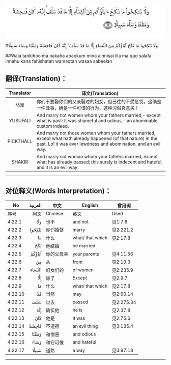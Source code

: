 ![004:022](images/004_022.gif)

#وَلَا تَنْكِحُوا مَا نَكَحَ آبَاؤُكُمْ مِنَ النِّسَاءِ إِلَّا مَا قَدْ سَلَفَ ۚ إِنَّهُ كَانَ فَاحِشَةً وَمَقْتًا وَسَاءَ سَبِيلًا 

##Wala tankihoo ma nakaha abaokum mina alnnisai illa ma qad salafa innahu kana fahishatan wamaqtan wasaa sabeelan 

## 翻译(Translation)：

| Translator | 译文(Translation)                                            |
| :--------: | ------------------------------------------------------------ |
|    马坚    | 你们不要娶你们的父亲娶过的妇女，但已往的不受惩罚。这确是一件丑事，确是一件可恨的行为，这种习俗真恶劣！ |
|  YUSUFALI  | And marry not women whom your fathers married,- except what is past: It was shameful and odious,- an abominable custom indeed. |
| PICKTHALL  | And marry not those women whom your fathers married, except what hath already happened (of that nature) in the past. Lo! it was ever lewdness and abomination, and an evil way. |
|   SHAKIR   | And marry not woman whom your fathers married, except what has already passed; this surely is indecent and hateful, and it is an evil way. |

---

## 对位释义(Words Interpretation)：

| No   | العربية | 中文    | English | 曾用词 |
| ---- | ------: | ------- | ------- | ------ |
| 序号 |    阿文 | Chinese | 英文    | Used   |
| 4:22.1  | وَلَا    | 也不       | and not          | 见1:7.8    |
| 4:22.2  | تَنْكِحُوا | 你们婚娶   | marry            | 见2:221.2  |
| 4:22.3  | مَا     | 什么       | what/ that which | 见2:17.8   |
| 4:22.4  | نَكَحَ    | 他结婚     | he married       |            |
| 4:22.5  | آبَاؤُكُمْ | 你的父母亲 | your parents     | 见4:11.56  |
| 4:22.6  | مِنَ     | 从         | from             | 见2:19.3 |
| 4:22.7  | النِّسَاءِ | 妇女们的   | of women         | 见2:235.9  |
| 4:22.8  | إِلَّا    | 除了       | Except           | 见2:9.7    |
| 4:22.9  | مَا     | 什么       | what/ that which | 见2:17.8   |
| 4:22.10 | قَدْ     | 当然       | may              | 见2:60.14  |
| 4:22.11 | سَلَفَ    | 过去       | passed           | 见2:275.34 |
| 4:22.12 | إِنَّهُ    | 确实他     | he is            | 见2:37.8   |
| 4:22.13 | كَانَ    | 他是       | It was           | 见2:75.6   |
| 4:22.14 | فَاحِشَةً  | 不道德     | an evil thing    | 见3:135.4  |
| 4:22.15 | وَمَقْتًا  | 和憎恶     | and odious       |            |
| 4:22.16 | وَسَاءَ   | 和它可恨   | and hateful      |            |
| 4:22.17 | سَبِيلًا  | 道路       | a way            | 见3:97.18  |

---
